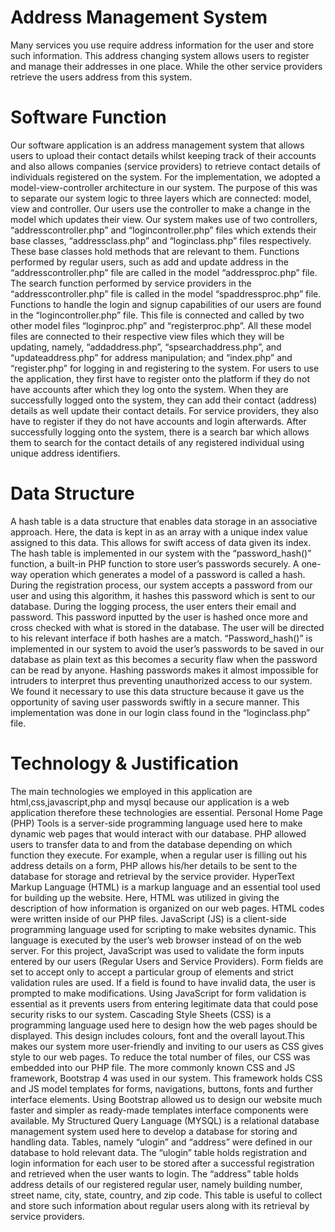 # Address Management System
 Many services you use require address information for the user and store such information. This address changing system allows users to register and manage their addresses in one place. While the other service providers retrieve the users address from this system. 


# Software Function

Our software application is an address management system that allows users to upload their contact details  whilst keeping track of their accounts and also allows companies (service providers) to retrieve contact details of individuals registered on the system. For the implementation, we adopted a  model-view-controller architecture in our system. The purpose of this was to separate our system logic to three layers which are connected: model, view and controller. Our users use the controller to make a change in the model which updates their view.
Our system makes use of two controllers, “addresscontroller.php” and “logincontroller.php” files which extends their base classes, “addressclass.php”  and “loginclass.php” files respectively. These base classes hold methods that are relevant to them. Functions performed by regular users, such as add and update address in the “addresscontroller.php” file are called in the model “addressproc.php” file. The search function performed by service providers in the “addresscontroller.php” file is called in the model “spaddressproc.php” file. Functions to handle the login and signup capabilities of our users are found in the “logincontroller.php” file. This file is connected and called by two other model files “loginproc.php” and “registerproc.php”. All these model files are connected to their respective view files which they will be updating, namely, “addaddress.php”, “spsearchaddress.php”, and “updateaddress.php” for address manipulation; and “index.php” and “register.php” for logging in and registering to the system.
For users to use the application, they first have to register onto the platform if they do not have accounts after which they log onto the system. When they are successfully logged onto the system, they can add their contact (address) details as well update their contact details. For service providers, they also have to register if they do not have accounts and login afterwards. After successfully logging onto the system, there is a search bar which allows them to search for the contact details of any registered individual using unique address identifiers.


# Data Structure

A hash table is a data structure that enables data storage in an associative approach. Here, the data is kept in as an array with a unique index value assigned to this data. This allows for swift access of data given its index.
The hash table is implemented in our system with the “password_hash()” function, a built-in PHP function to store user’s passwords securely. A one-way operation which generates a model of a password is called a hash. During the registration process, our system accepts a password from our user and using this algorithm, it hashes this password which is sent to our database. During the logging process, the user enters their email and password. This password inputted by the user is hashed once more and cross checked with what is stored in the database. The user will be directed to his relevant interface if both hashes are a match. 
“Password_hash()” is implemented in our system to avoid the user’s passwords to be saved in our database as plain text as this becomes a security flaw when the password can be read by anyone. Hashing passwords makes it almost impossible for intruders to interpret thus preventing unauthorized access to our system. We found it necessary to use this data structure because it gave us the opportunity of saving user passwords swiftly in a secure manner. This implementation was done in our login class found in the “loginclass.php” file.


# Technology & Justification

The main technologies we employed in this application are html,css,javascript,php and mysql because our application is a web application therefore these technologies are essential.
Personal Home Page (PHP) Tools is a server-side programming language used here to make dynamic web pages that would interact with our database. PHP allowed users to transfer data to and from the database depending on which function they execute. For example, when a regular user is filling out his address details on a form, PHP allows his/her details to be sent to the database for storage and retrieval by the service provider. 
HyperText Markup Language (HTML) is a markup language and an essential tool used for building up the website. Here, HTML was utilized in giving the description of how information is organized on our web pages. HTML codes were written inside of our PHP files.
JavaScript (JS) is a client-side programming language used for scripting to make websites dynamic. This language is executed by the user’s web browser instead of on the web server. For this project, JavaScript was used to validate the form inputs entered by our users (Regular Users and Service Providers). Form fields are set to accept only to accept a particular group of elements and strict validation rules are used. If a field is found to have invalid data, the user is prompted to make modifications. Using JavaScript for form validation is essential as it prevents users from entering legitimate data that could pose security risks to our system.
Cascading Style Sheets (CSS) is a programming language used here to design how the web pages should be displayed. This design includes colours, font and the overall layout.This makes our system more user-friendly and inviting to our users as CSS gives style to our web pages. To reduce the total number of files, our CSS was embedded into our PHP file.
The more commonly known CSS and JS framework, Bootstrap 4 was used in our system. This framework holds CSS and JS model templates for forms, navigations, buttons, fonts and further interface elements. Using Bootstrap allowed us to design our website much faster and simpler as ready-made templates interface components were available.
My Structured Query Language (MYSQL) is a relational database management system used here to develop a database for storing and handling data. Tables, namely “ulogin” and “address”  were defined in our database to hold relevant data. The “ulogin” table holds registration and login information for each user to be stored after a successful registration and retrieved when the user wants to login. The “address” table holds address details of our registered regular user, namely building number, street name, city, state, country, and zip code. This table is useful to collect and store such information about regular users along with its retrieval by service providers.
